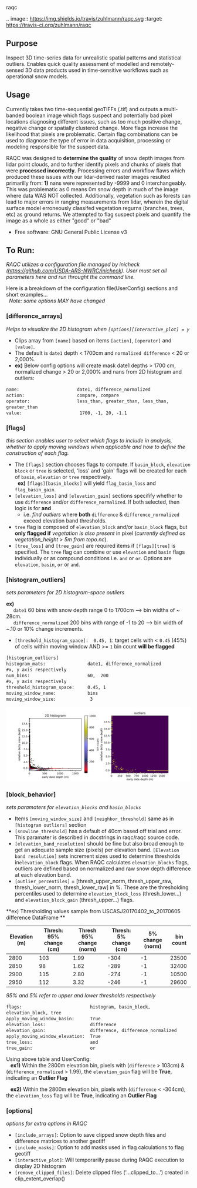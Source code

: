 raqc

.. image:: https://img.shields.io/travis/zuhlmann/raqc.svg
        :target: https://travis-ci.org/zuhlmann/raqc

Purpose
-------
Inspect 3D time-series data for unrealistic spatial patterns and statistical outliers. Enables quick quality assessment of modelled and remotely-sensed 3D data products used in time-sensitive workflows such as operational snow models.

Usage
-----
Currently takes two time-sequential geoTIFFs (.tif) and outputs a multi-banded boolean image which flags suspect and potentially bad pixel locations diagnosing different issues, such as too much positive change, negative change or spatially clustered change. More flags increase the likelihood that pixels are problematic. Certain flag combinations can be used to diagnose the type of error in data acquisition, processing or modeling responsible for the suspect data.

RAQC was designed to **determine the quality** of snow depth images from lidar point clouds, and to further identify pixels and chunks of pixels that were **processed incorrectly.**  Processing errors and workflow flaws which produced these issues with our lidar-derived raster images resulted primarilly from: **1)** nans were represented by -9999 and 0 interchangeably.  This was problematic as 0 means 0m snow depth in much of the image where data WAS NOT collected.  Additionally, vegetation such as forests can lead to major errors in ranging measurements from lidar, wherein the digital surface model erroneously classifed vegetation regurns (branches, trees, etc) as ground returns.  We attempted to flag suspect pixels and quantify the image as a whole as either "good" or "bad"

* Free software: GNU General Public License v3

To Run:
--------
<i>RAQC utilizes a configuration file managed by inicheck (https://github.com/USDA-ARS-NWRC/inicheck).  User must set all parameters here and run throught the command line.</i>

Here is a breakdown of the configuration file(UserConfig) sections and short examples...  
&nbsp;&nbsp;<i>Note: some options MAY have changed</i>  
### [difference_arrays]  
<i>Helps to visualize the 2D histogram when ```[options][interactive_plot] = y```</i>  
- Clips array from ```[name]``` based on items ```[action]```, ```[operator]``` and ```[value]```.  
- The default is ```date1``` depth < 1700cm and ```normalized difference``` < 20 or 2,000%.
-  **ex)** Below config options will create mask date1 depths > 1700 cm, normalized change > 20 or 2,000% and nans from 2D histogram and outliers:  

```[difference_arrays]
name:                      date1, difference_normalized
action:                    compare, compare
operator:                  less_than, greater_than, less_than, greater_than
value:                      1700, -1, 20, -1.1
``` 

### [flags]
<i>this section enables user to select which flags to include in analysis, whether to apply moving windows when applicable and how to define the construction of each flag.</i>
- The ```[flags]``` section chooses flags to compute.  If ```basin_block```, ```elevation block``` or ```tree``` is selected, 'loss' and 'gain' flags will be created for each of ```basin```, ```elevation``` or ```tree``` respectively.  
&nbsp;&nbsp;**ex)** ```[flags][basin_blocks]``` will yield ```flag_basin_loss``` and ```flag_basin_gain```.
- ```[elevation_loss]``` and ```[elevation_gain]``` sections specifify whether to use ```difference``` and/or ```difference_normalized```.  If both selected, then logic is for **and** 
    - i.e. <i>find outliers</i> where **both** ```difference``` & ```difference_normalized``` exceed elevation band thresholds.
- ```tree``` flag is composed of ```elevation_block``` and/or ```basin_block``` flags, but **only flagged if** <i>vegetation is also present</i> in pixel (<i>currently defined as vegetation_height > 5m from topo.nc</i>).
- ```[tree_loss]``` and ```[tree_gain]``` are required items if ```[flags][tree]``` is specified.  The ```tree``` flag can combine or use ```elevation``` and ```basin``` flags individually or as compound conditions i.e. ```and``` or ```or```.  Options are ```elevation```, ```basin```, ```or``` or ```and```.  

### [histogram_outliers]
<i>sets parameters for 2D histogram-space outliers</i>  

**ex)**  
&nbsp;&nbsp;&nbsp;&nbsp;&nbsp;```date1``` 60 bins with snow depth range 0 to 1700cm --> bin widths of ~ 28cm.  
&nbsp;&nbsp;&nbsp;&nbsp;&nbsp;```difference_normalized``` 200 bins with range of -1 to 20 --> bin width of ~.10 or 10% change increments.
- ```[threshold_histogram_space]:  0.45, 1```: target cells with < ```0.45``` (45%) of cells within moving window AND >= ```1``` bin count **will be flagged**
```
[histogram_outliers]
histogram_mats:                date1, difference_normalized         #x, y axis respectively
num_bins:                      60,  200                             #x, y axis respectively
threshold_histogram_space:     0.45, 1
moving_window_name:            bins
moving_window_size:             3
```
![image](https://raw.githubusercontent.com/USDA-ARS-NWRC/raqc/master/docs/placeholder_histogram.png)

### [block_behavior]
<i> sets paramaters for ```elevation_blocks``` and ```basin_blocks```</i>
- Items ```[moving_window_size]``` and ```[neighbor_threshold]``` same as in ```[histogram outliers]``` section
- ```[snowline_threshold]``` has a default of 40cm based off trial and error.  This paramater is described in docstrings in raqc/raqc source code.
- ```[elevation_band_resolution]``` should be fine but also broad enough to get an adequate sample size (pixels) per elevation band.  ```[Elevation band resolution]``` sets increment sizes used to determine thresholds in```elevation_block``` flags.  When RAQC calculates ```elevation_blocks``` flags, outliers are defined based on normalized and raw snow depth difference at each elevation band.
- ```[outlier_percentiles]``` = [thresh_upper_norm, thresh_upper_raw, thresh_lower_norm, thresh_lower_raw] in %.  These are the thresholding percentiles used to determine ```elevation_block_loss``` (thresh_lower...) and ```elevation_block_gain``` (thresh_upper...) flags.

**ex) Thresholding values sample from USCASJ20170402_to_20170605 difference DataFrame **

| **Elevation (m)** | **Thresh: 95% change (cm)** | **Thresh 95% change (norm)** | **Thresh: 5% change (cm)** | **5% change (norm)** |  **bin count** |
| --- | --- | --- | --- | --- | --- |
| 2800 | 103 | 1.99 | -304 | -1 | 23500 |
| 2850 | 98 | 1.62 | -289 | -1 | 32400 |
| 2900 | 115 | 2.80 | -274 | -1 | 10500 |
| 2950 | 112 | 3.32 | -246 | -1 | 29600 |

<i>95% and 5% refer to upper and lower thresholds respectively</i>

```[flags]
flags:                          histogram, basin_block, elevation_block, tree
apply_moving_window_basin:      True
elevation_loss:                 difference
elevation_gain:                 difference, difference_normalized
apply_moving_window_elevation:  True
tree_loss:                      and
tree_gain:                      or
```
Using above table and UserConfig:  
&nbsp;&nbsp; **ex1)** Within the 2800m elevation bin, pixels with (```difference``` > 103cm) & (```difference_normalized``` > 1.99), the ```elevation_gain``` flag will be **True**, indicating an **Outlier Flag**

&nbsp;&nbsp; **ex2)** Within the 2800m elevation bin, pixels with (```difference``` < -304cm), the ```elevation_loss``` flag will be **True**, indicating an **Outlier Flag**

### [options]
<i>options for extra options in RAQC</i>
- ```[include_arrays]```:  Option to save clipped snow depth files and difference matrices to another geotiff
- ```[include_masks]```: Option to add masks used in flag calculations to flag geotiff  
- ```[interactive_plot]```: Will temporarilly pause during RAQC execution to display 2D histogram  
- ```[remove_clipped_files]```: Delete clipped files ('...clipped_to...') created in clip_extent_overlap() 




